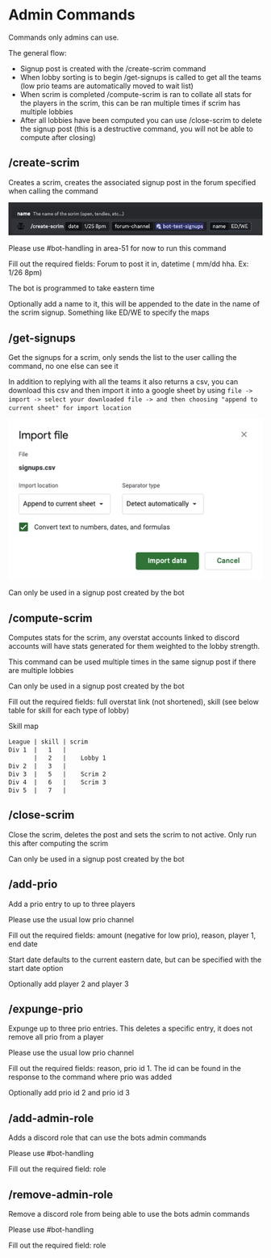 # Admin Commands
Commands only admins can use.

The general flow:

* Signup post is created with the /create-scrim command
* When lobby sorting is to begin /get-signups is called to get all the teams (low prio teams are automatically moved to wait list)
* When scrim is completed /compute-scrim is ran to collate all stats for the players in the scrim, this can be ran multiple times if scrim has multiple lobbies
* After all lobbies have been computed you can use /close-scrim to delete the signup post (this is a destructive command, you will not be able to compute after closing)

## /create-scrim
Creates a scrim, creates the associated signup post in the forum specified when calling the command

![Create scrim](/usage/assets/admins/create-scrim.png)

Please use #bot-handling in area-51 for now to run this command

Fill out the required fields: Forum to post it in, datetime ( mm/dd hha. Ex: 1/26 8pm)

The bot is programmed to take eastern time

Optionally add a name to it, this will be appended to the date in the name of the scrim signup. Something like ED/WE to specify the maps

## /get-signups
Get the signups for a scrim, only sends the list to the user calling the command, no one else can see it

In addition to replying with all the teams it also returns a csv, you can download this csv and then import it into a google sheet by using `file -> import -> select your downloaded file -> and then choosing "append to current sheet" for import location`

![Google sheet import](/usage/assets/admins/get-signups-google.png)

Can only be used in a signup post created by the bot

## /compute-scrim
Computes stats for the scrim, any overstat accounts linked to discord accounts will have stats generated for them weighted to the lobby strength.

This command can be used multiple times in the same signup post if there are multiple lobbies


Can only be used in a signup post created by the bot


Fill out the required fields: full overstat link (not shortened), skill (see below table for skill for each type of lobby)

Skill map
```
League | skill | scrim
Div 1  |   1   |
       |   2   |	Lobby 1
Div 2  |   3   |
Div 3  |   5   |	Scrim 2
Div 4  |   6   |	Scrim 3
Div 5  |   7   |
```

## /close-scrim
Close the scrim, deletes the post and sets the scrim to not active.
Only run this after computing the scrim

Can only be used in a signup post created by the bot

## /add-prio
Add a prio entry to up to three players

Please use the usual low prio channel

Fill out the required fields: amount (negative for low prio), reason, player 1, end date

Start date defaults to the current eastern date, but can be specified with the start date option

Optionally add player 2 and player 3

## /expunge-prio
Expunge up to three prio entries. This deletes a specific entry, it does not remove all prio from a player

Please use the usual low prio channel

Fill out the required fields: reason, prio id 1. The id can be found in the response to the command where prio was added

Optionally add prio id 2 and prio id 3

## /add-admin-role
Adds a discord role that can use the bots admin commands

Please use #bot-handling

Fill out the required field: role

## /remove-admin-role
Remove a discord role from being able to use the bots admin commands

Please use #bot-handling

Fill out the required field: role
